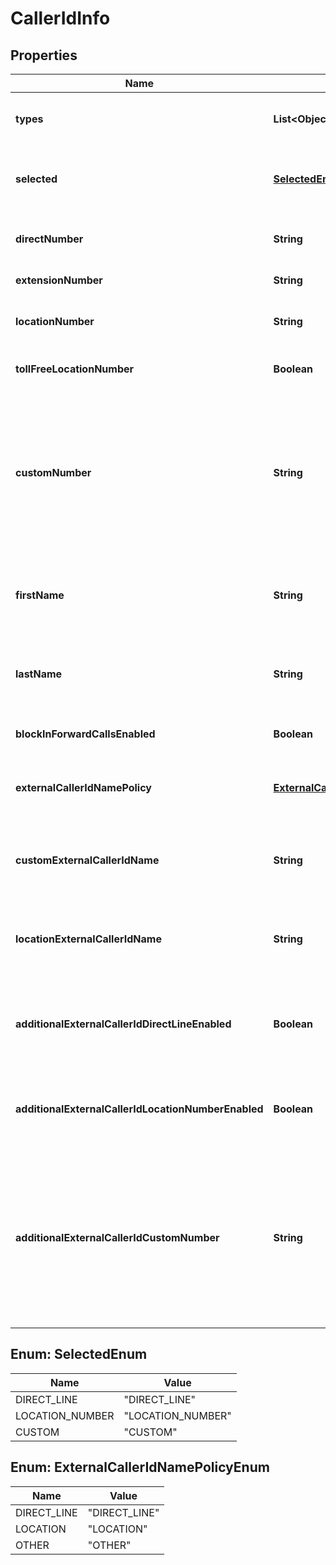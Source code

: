 <!--  Copyright 2025 Cisco Systems Inc.

Permission is hereby granted, free of charge, to any person obtaining a copy
of this software and associated documentation files (the "Software"), to deal
in the Software without restriction, including without limitation the rights
to use, copy, modify, merge, publish, distribute, sublicense, and/or sell
copies of the Software, and to permit persons to whom the Software is
furnished to do so, subject to the following conditions:

The above copyright notice and this permission notice shall be included in
all copies or substantial portions of the Software.

THE SOFTWARE IS PROVIDED "AS IS", WITHOUT WARRANTY OF ANY KIND, EXPRESS OR
IMPLIED, INCLUDING BUT NOT LIMITED TO THE WARRANTIES OF MERCHANTABILITY,
FITNESS FOR A PARTICULAR PURPOSE AND NONINFRINGEMENT. IN NO EVENT SHALL THE
AUTHORS OR COPYRIGHT HOLDERS BE LIABLE FOR ANY CLAIM, DAMAGES OR OTHER
LIABILITY, WHETHER IN AN ACTION OF CONTRACT, TORT OR OTHERWISE, ARISING FROM,
OUT OF OR IN CONNECTION WITH THE SOFTWARE OR THE USE OR OTHER DEALINGS IN
THE SOFTWARE.-->


# CallerIdInfo


## Properties

| Name | Type | Description | Notes |
|------------ | ------------- | ------------- | -------------|
|**types** | **List&lt;Object&gt;** | Allowed types for the &#x60;selected&#x60; field. This field is read-only and cannot be modified. |  |
|**selected** | [**SelectedEnum**](#SelectedEnum) | Which type of outgoing Caller ID will be used. This setting is for the number portion. |  |
|**directNumber** | **String** | Direct number which will be shown if &#x60;DIRECT_LINE&#x60; is selected. |  [optional] |
|**extensionNumber** | **String** | Extension number of the virtual line. |  [optional] |
|**locationNumber** | **String** | Location number which will be shown if &#x60;LOCATION_NUMBER&#x60; is selected. |  [optional] |
|**tollFreeLocationNumber** | **Boolean** | Flag to indicate if the location number is toll-free number. |  |
|**customNumber** | **String** | Custom number which will be shown if CUSTOM is selected. This value must be a number from the virtual line&#39;s location or from another location with the same country, PSTN provider, and zone (only applicable for India locations) as the virtual line&#39;s location. |  [optional] |
|**firstName** | **String** | Virtual line&#39;s Caller ID first name. The characters &#x60;%&#x60;,  &#x60;+&#x60;, &#x60;&#x60;, &#x60;\&quot;&#x60; and Unicode characters are not allowed. |  |
|**lastName** | **String** | Virtual line&#39;s Caller ID last name. The characters &#x60;%&#x60;,  &#x60;+&#x60;, &#x60;&#x60;, &#x60;\&quot;&#x60; and Unicode characters are not allowed. |  |
|**blockInForwardCallsEnabled** | **Boolean** | Block this virtual line&#39;s identity when receiving a call. |  |
|**externalCallerIdNamePolicy** | [**ExternalCallerIdNamePolicyEnum**](#ExternalCallerIdNamePolicyEnum) | Designates which type of External Caller ID Name policy is used. Default is &#x60;DIRECT_LINE&#x60;. |  [optional] |
|**customExternalCallerIdName** | **String** | Custom external caller ID name which will be shown if external caller ID name policy is &#x60;OTHER&#x60;. |  [optional] |
|**locationExternalCallerIdName** | **String** | Location&#39;s external caller ID name which will be shown if external caller ID name policy is &#x60;LOCATION&#x60;. |  |
|**additionalExternalCallerIdDirectLineEnabled** | **Boolean** | Flag to indicate the virtual line&#39;s direct line number is available as an additional external caller ID for the virtual line. |  [optional] |
|**additionalExternalCallerIdLocationNumberEnabled** | **Boolean** | Flag to indicate the location main number is available as an additional external caller ID for the virtual line. |  [optional] |
|**additionalExternalCallerIdCustomNumber** | **String** | The custom number available as an additional external caller ID for the virtual line. This value must be a number from the virtual line&#39;s location or from another location with the same country, PSTN provider, and zone (only applicable for India locations) as the virtual line&#39;s location. |  [optional] |



## Enum: SelectedEnum

| Name | Value |
|---- | -----|
| DIRECT_LINE | &quot;DIRECT_LINE&quot; |
| LOCATION_NUMBER | &quot;LOCATION_NUMBER&quot; |
| CUSTOM | &quot;CUSTOM&quot; |



## Enum: ExternalCallerIdNamePolicyEnum

| Name | Value |
|---- | -----|
| DIRECT_LINE | &quot;DIRECT_LINE&quot; |
| LOCATION | &quot;LOCATION&quot; |
| OTHER | &quot;OTHER&quot; |



